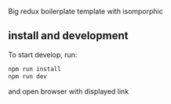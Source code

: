 Big redux boilerplate template with isomporphic

## install and development
To start develop, run:
```bash
npm run install
npm run dev
```
and open browser with displayed link
